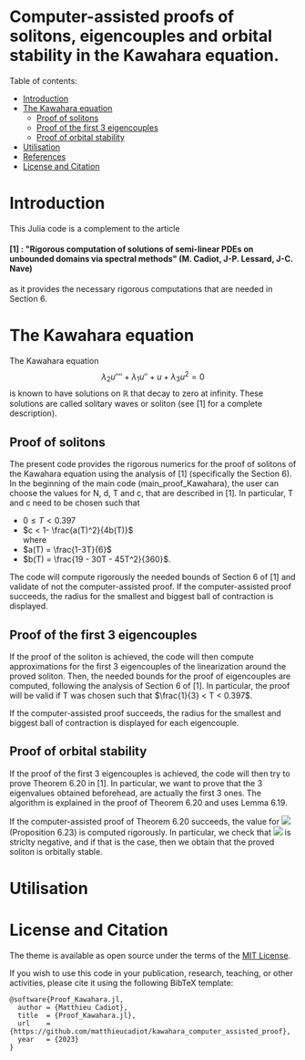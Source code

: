 # Computer-assisted proofs of solitons, eigencouples and orbital stability in the Kawahara equation.



Table of contents:


* [Introduction](#introduction)
* [The Kawahara equation](#the-kawahara-equation)
   * [Proof of solitons](#Proof-of-solitons)
   * [Proof of the first 3 eigencouples](#Proof-of-the-first-3-eigencouples)
   * [Proof of orbital stability](#Proof-of-orbital-stability)
* [Utilisation](#utilisation)
* [References](#references)
* [License and Citation](#license-and-citation)



# Introduction

This Julia code is a complement to the article 

#### [1] : "Rigorous computation of solutions of semi-linear PDEs on unbounded domains via spectral methods" (M. Cadiot, J-P. Lessard, J-C. Nave)

as it provides the necessary rigorous computations that are needed in Section 6.


# The Kawahara equation

The Kawahara equation
$$\lambda_2u'''' + \lambda_1u'' + u + \lambda_3u^2 = 0$$
is known to have solutions on $\mathbb{R}$ that decay to zero at infinity. These solutions are called solitary waves or soliton (see [1] for a complete description).

## Proof of solitons

The present code provides the rigorous numerics for the proof of solitons of the Kawahara equation using the analysis of [1] (specifically the Section 6). In the beginning of the main code (main_proof_Kawahara), the user can choose the values for N, d, T and c, that are described in [1]. In particular, T and c need to be chosen such that
 - $0 \leq T < 0.397$ 
 - $c < 1- \frac{a(T)^2}{4b(T)}$    
where
- $a(T) = \frac{1-3T}{6}$
- $b(T) = \frac{19 - 30T - 45T^2}{360}$.   

The code will compute rigorously the needed bounds of Section 6 of [1] and validate of not the computer-assisted proof. If the computer-assisted proof succeeds, the radius for the smallest and biggest ball of contraction is displayed.

## Proof of the first 3 eigencouples

If the proof of the soliton is achieved, the code will then compute approximations for the first 3 eigencouples of the linearization around the proved soliton. Then, the needed bounds for the proof of eigencouples are computed, following the analysis of Section 6 of [1]. In particular, the proof will be valid if T was chosen such that
 $\frac{1}{3} < T < 0.397$. 
  
   

 If the computer-assisted proof succeeds, the radius for the smallest and biggest ball of contraction is displayed for each eigencouple.
 
 
 ## Proof of orbital stability

If the proof of the first 3 eigencouples is achieved, the code will then try to prove Theorem 6.20 in [1]. In particular, we want to prove that the 3 eigenvalues obtained beforehead, are actually the first 3 ones. The algorithm is explained in the proof of Theorem 6.20 and uses Lemma 6.19. 

 If the computer-assisted proof of Theorem 6.20 succeeds, the value for  <img src="https://latex.codecogs.com/gif.latex?\tau" /> (Proposition 6.23) is computed rigorously. In particular, we check that <img src="https://latex.codecogs.com/gif.latex?\tau" /> is striclty negative, and if that is the case, then we obtain that the proved soliton is orbitally stable.
 
 
 # Utilisation
 
 # License and Citation
 
  The theme is available as open source under the terms of the [MIT License](http://opensource.org/licenses/MIT).
  
If you wish to use this code in your publication, research, teaching, or other activities, please cite it using the following BibTeX template:

```
@software{Proof_Kawahara.jl,
  author = {Matthieu Cadiot},
  title  = {Proof_Kawahara.jl},
  url    = {https://github.com/matthieucadiot/kawahara_computer_assisted_proof},
  year   = {2023}
}
```

